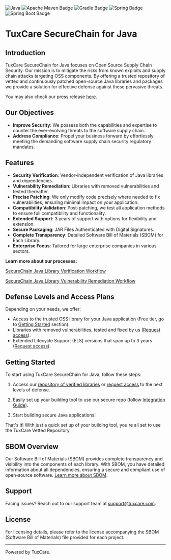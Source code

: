 ![Java](https://img.shields.io/badge/java-%23ED8B00.svg?&logo=openjdk&logoColor=white&style=flat-square)
![Apache Maven Badge](https://img.shields.io/badge/Apache%20Maven-C71A36?logo=apachemaven&logoColor=fff&style=flat-square)
![Gradle Badge](https://img.shields.io/badge/Gradle-02303A?logo=gradle&logoColor=fff&style=flat-square)
![Spring Badge](https://img.shields.io/badge/Spring-6DB33F?logo=spring&logoColor=fff&style=flat-square)
![Spring Boot Badge](https://img.shields.io/badge/Spring%20Boot-6DB33F?logo=springboot&logoColor=fff&style=flat-square)

# TuxCare SecureChain for Java

## Introduction

TuxCare SecureChain for Java focuses on Open Source Supply Chain Security. Our mission is to mitigate the risks from known exploits and supply chain attacks targeting OSS components. By offering a trusted repository of vetted and continuously patched open-source Java libraries and packages we provide a solution for effective defense against these pervasive threats.

You may also check our press release [here](https://tuxcare.com/blog/tuxcare-launches-securechain-for-java-to-bolster-software-supply-chain-security-via-continuously-secured-and-free-repository-service/).

## Our Objectives

-   **Improve Security**: We possess both the capabilities and expertise to counter the ever-evolving threats to the software supply chain.
-   **Address Compliance**: Propel your business forward by effortlessly meeting the demanding software supply chain security regulatory mandates.

## Features

-   **Security Verification**: Vendor-independent verification of Java libraries and dependencies.
-   **Vulnerability Remediation**: Libraries with removed vulnerabilities and tested thereafter.
-   **Precise Patching**: We only modify code precisely where needed to fix vulnerabilities, ensuring minimal impact on your application.
-   **Compatibility Validation**: Post-patching, we test all application methods to ensure full compatibility and functionality.
-   **Extended Support**: 3 years of support with options for flexibility and extension.
-   **Secure Packaging**: JAR Files Authenticated with Digital Signatures.
-   **Complete Transparency**: Detailed Software Bill of Materials (SBOM) for Each Library.
-   **Enterprise Focus**: Tailored for large enterprise companies in various sectors.

**Learn more about our processes:**

[SecureChain Java Library Verification Workflow](details/verification_workflow.md)

[SecureChain Java Library Vulnerability Remediation Workflow](details/vulnerability_remediation_workflow.md)

## **Defense Levels and Access Plans**

Depending on your needs, we offer:

-   Access to the trusted OSS library for your Java application (Free tier, go to [Getting Started](#getting-started) section).
-   Libraries with removed vulnerabilities, tested and fixed by us ([Request access](https://tuxcare.com/lp/securechain-for-java-form/?utm_source=github&utm_medium=link&utm_term=invuln)).
-   Extended Lifecycle Support (ELS) versions that span up to 3 years ([Request access](https://tuxcare.com/lp/securechain-for-java-form/?utm_source=github&utm_medium=link&utm_term=els)).

## Getting Started

To start using TuxCare SecureChain for Java, follow these steps:

1.  Access our [repository of verified libraries](http://nexus-repo.corp.cloudlinux.com/#browse/browse:tuxcare_vetted) or [request access](https://tuxcare.com/lp/securechain-for-java-form/?utm_source=github&utm_medium=link&utm_term=common) to the next levels of defense.

2.  Easily set up your building tool to use our secure repo (follow [Integration Guide](details/integration_guide.md)).

3.  Start building secure Java applications!

That's it! With just a quick set up of your building tool, you're all set to use the TuxCare Vetted Repository.

## SBOM Overview

Our Software Bill of Materials (SBOM) provides complete transparency and visibility into the components of each library. With SBOM, you have detailed information about all dependencies, ensuring a secure and compliant use of open-source software. [Learn more about SBOM](https://www.cisa.gov/sbom).

## Support

Facing issues? Reach out to our support team at [support@tuxcare.com](mailto:support@example.com).

## License

For licensing details, please refer to the license accompanying the SBOM (Software Bill of Materials) file provided for each project.

* * *

Powered by TuxCare.
